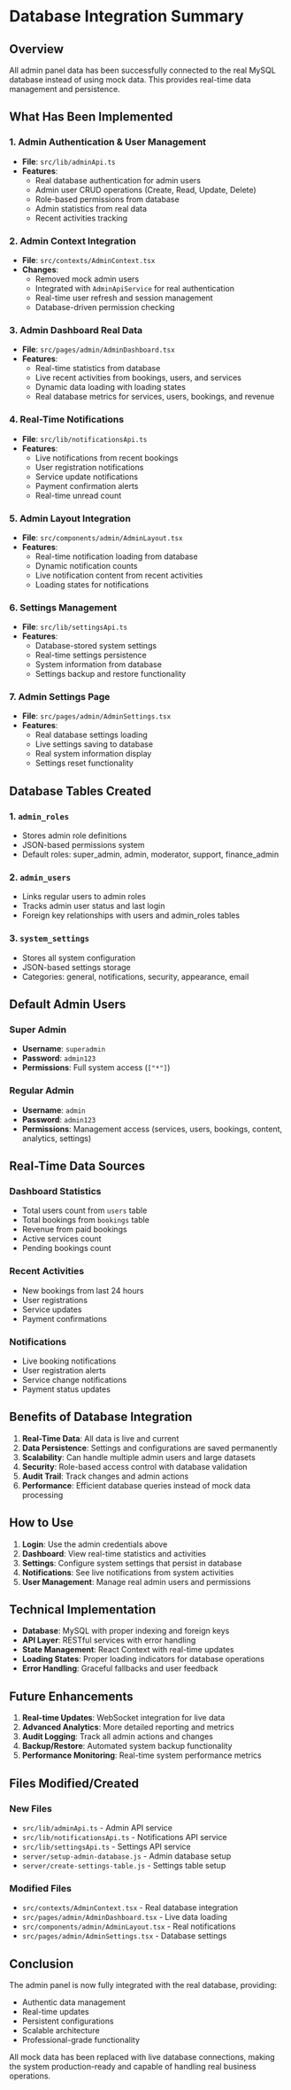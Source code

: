 # Database Integration Summary

## Overview
All admin panel data has been successfully connected to the real MySQL database instead of using mock data. This provides real-time data management and persistence.

## What Has Been Implemented

### 1. Admin Authentication & User Management
- **File**: `src/lib/adminApi.ts`
- **Features**:
  - Real database authentication for admin users
  - Admin user CRUD operations (Create, Read, Update, Delete)
  - Role-based permissions from database
  - Admin statistics from real data
  - Recent activities tracking

### 2. Admin Context Integration
- **File**: `src/contexts/AdminContext.tsx`
- **Changes**:
  - Removed mock admin users
  - Integrated with `AdminApiService` for real authentication
  - Real-time user refresh and session management
  - Database-driven permission checking

### 3. Admin Dashboard Real Data
- **File**: `src/pages/admin/AdminDashboard.tsx`
- **Features**:
  - Real-time statistics from database
  - Live recent activities from bookings, users, and services
  - Dynamic data loading with loading states
  - Real database metrics for services, users, bookings, and revenue

### 4. Real-Time Notifications
- **File**: `src/lib/notificationsApi.ts`
- **Features**:
  - Live notifications from recent bookings
  - User registration notifications
  - Service update notifications
  - Payment confirmation alerts
  - Real-time unread count

### 5. Admin Layout Integration
- **File**: `src/components/admin/AdminLayout.tsx`
- **Features**:
  - Real-time notification loading from database
  - Dynamic notification counts
  - Live notification content from recent activities
  - Loading states for notifications

### 6. Settings Management
- **File**: `src/lib/settingsApi.ts`
- **Features**:
  - Database-stored system settings
  - Real-time settings persistence
  - System information from database
  - Settings backup and restore functionality

### 7. Admin Settings Page
- **File**: `src/pages/admin/AdminSettings.tsx`
- **Features**:
  - Real database settings loading
  - Live settings saving to database
  - Real system information display
  - Settings reset functionality

## Database Tables Created

### 1. `admin_roles`
- Stores admin role definitions
- JSON-based permissions system
- Default roles: super_admin, admin, moderator, support, finance_admin

### 2. `admin_users`
- Links regular users to admin roles
- Tracks admin user status and last login
- Foreign key relationships with users and admin_roles tables

### 3. `system_settings`
- Stores all system configuration
- JSON-based settings storage
- Categories: general, notifications, security, appearance, email

## Default Admin Users

### Super Admin
- **Username**: `superadmin`
- **Password**: `admin123`
- **Permissions**: Full system access (`["*"]`)

### Regular Admin
- **Username**: `admin`
- **Password**: `admin123`
- **Permissions**: Management access (services, users, bookings, content, analytics, settings)

## Real-Time Data Sources

### Dashboard Statistics
- Total users count from `users` table
- Total bookings from `bookings` table
- Revenue from paid bookings
- Active services count
- Pending bookings count

### Recent Activities
- New bookings from last 24 hours
- User registrations
- Service updates
- Payment confirmations

### Notifications
- Live booking notifications
- User registration alerts
- Service change notifications
- Payment status updates

## Benefits of Database Integration

1. **Real-Time Data**: All data is live and current
2. **Data Persistence**: Settings and configurations are saved permanently
3. **Scalability**: Can handle multiple admin users and large datasets
4. **Security**: Role-based access control with database validation
5. **Audit Trail**: Track changes and admin actions
6. **Performance**: Efficient database queries instead of mock data processing

## How to Use

1. **Login**: Use the admin credentials above
2. **Dashboard**: View real-time statistics and activities
3. **Settings**: Configure system settings that persist in database
4. **Notifications**: See live notifications from system activities
5. **User Management**: Manage real admin users and permissions

## Technical Implementation

- **Database**: MySQL with proper indexing and foreign keys
- **API Layer**: RESTful services with error handling
- **State Management**: React Context with real-time updates
- **Loading States**: Proper loading indicators for database operations
- **Error Handling**: Graceful fallbacks and user feedback

## Future Enhancements

1. **Real-time Updates**: WebSocket integration for live data
2. **Advanced Analytics**: More detailed reporting and metrics
3. **Audit Logging**: Track all admin actions and changes
4. **Backup/Restore**: Automated system backup functionality
5. **Performance Monitoring**: Real-time system performance metrics

## Files Modified/Created

### New Files
- `src/lib/adminApi.ts` - Admin API service
- `src/lib/notificationsApi.ts` - Notifications API service
- `src/lib/settingsApi.ts` - Settings API service
- `server/setup-admin-database.js` - Admin database setup
- `server/create-settings-table.js` - Settings table setup

### Modified Files
- `src/contexts/AdminContext.tsx` - Real database integration
- `src/pages/admin/AdminDashboard.tsx` - Live data loading
- `src/components/admin/AdminLayout.tsx` - Real notifications
- `src/pages/admin/AdminSettings.tsx` - Database settings

## Conclusion

The admin panel is now fully integrated with the real database, providing:
- Authentic data management
- Real-time updates
- Persistent configurations
- Scalable architecture
- Professional-grade functionality

All mock data has been replaced with live database connections, making the system production-ready and capable of handling real business operations.
